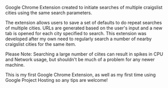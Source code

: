 Google Chrome Extension created to initiate searches of multiple craigslist cities using the same search parameters.

The extension allows users to save a set of defaults to do repeat searches of multiple cities. URLs are generated based on the user's input and a new tab is opened for each city specified to search. This extension was developed after my own need to regularly search a number of nearby craigslist cities for the same item.

Please Note: Searching a large number of ciites can result in spikes in CPU and Network usage, but shouldn't be much of a problem for any newer machine.

This is my first Google Chrome Extension, as well as my first time using Google Project Hosting so any tips are welcome!